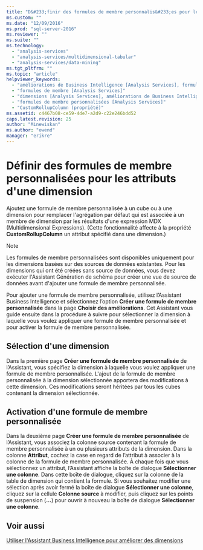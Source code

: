 ```yaml
---
title: "D&#233;finir des formules de membre personnalis&#233;es pour les attributs d&#39;une dimension | Microsoft Docs"
ms.custom: ""
ms.date: "12/09/2016"
ms.prod: "sql-server-2016"
ms.reviewer: ""
ms.suite: ""
ms.technology: 
  - "analysis-services"
  - "analysis-services/multidimensional-tabular"
  - "analysis-services/data-mining"
ms.tgt_pltfrm: ""
ms.topic: "article"
helpviewer_keywords: 
  - "améliorations de Business Intelligence [Analysis Services], formules de membre personnalisées"
  - "formules de membre [Analysis Services]"
  - "dimensions [Analysis Services], améliorations de Business Intelligence"
  - "formules de membre personnalisées [Analysis Services]"
  - "CustomRollupColumn (propriété)"
ms.assetid: c4467b08-ce59-4de7-a2d9-c22e246bdd52
caps.latest.revision: 25
author: "Minewiskan"
ms.author: "owend"
manager: "erikre"
---
```

# D&#233;finir des formules de membre personnalis&#233;es pour les attributs d&#39;une dimension
  Ajoutez une formule de membre personnalisée à un cube ou à une dimension pour remplacer l'agrégation par défaut qui est associée à un membre de dimension par les résultats d'une expression MDX (Multidimensional Expressions). (Cette fonctionnalité affecte à la propriété **CustomRollupColumn** un attribut spécifié dans une dimension.)  
  
> [!NOTE]  
>  Les formules de membre personnalisées sont disponibles uniquement pour les dimensions basées sur des sources de données existantes. Pour les dimensions qui ont été créées sans source de données, vous devez exécuter l'Assistant Génération de schéma pour créer une vue de source de données avant d'ajouter une formule de membre personnalisée.  
  
 Pour ajouter une formule de membre personnalisée, utilisez l’Assistant Business Intelligence et sélectionnez l’option **Créer une formule de membre personnalisée** dans la page **Choisir des améliorations**. Cet Assistant vous guide ensuite dans la procédure à suivre pour sélectionner la dimension à laquelle vous voulez appliquer une formule de membre personnalisée et pour activer la formule de membre personnalisée.  
  
## Sélection d'une dimension  
 Dans la première page **Créer une formule de membre personnalisée** de l’Assistant, vous spécifiez la dimension à laquelle vous voulez appliquer une formule de membre personnalisée. L'ajout de la formule de membre personnalisée à la dimension sélectionnée apportera des modifications à cette dimension. Ces modifications seront héritées par tous les cubes contenant la dimension sélectionnée.  
  
## Activation d'une formule de membre personnalisée  
 Dans la deuxième page **Créer une formule de membre personnalisée** de l’Assistant, vous associez la colonne source contenant la formule de membre personnalisée à un ou plusieurs attributs de la dimension. Dans la colonne **Attribut**, cochez la case en regard de l’attribut à associer à la colonne de la formule de membre personnalisée. À chaque fois que vous sélectionnez un attribut, l’Assistant affiche la boîte de dialogue **Sélectionner une colonne**. Dans cette boîte de dialogue, cliquez sur la colonne de la table de dimension qui contient la formule. Si vous souhaitez modifier une sélection après avoir fermé la boîte de dialogue **Sélectionner une colonne**, cliquez sur la cellule **Colonne source** à modifier, puis cliquez sur les points de suspension (**...**) pour ouvrir à nouveau la boîte de dialogue **Sélectionner une colonne**.  
  
## Voir aussi  
 [Utiliser l'Assistant Business Intelligence pour améliorer des dimensions](../Topic/Use%20the%20Business%20Intelligence%20Wizard%20to%20Enhance%20Dimensions.md)  
  
  